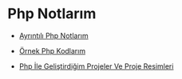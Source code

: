 # Php Notlarım

- [Ayrıntılı Php Notlarım](https://github.com/kaankaltakkiran/Linux_notlarim/tree/main/php_notlarim/notlarim)

- [Örnek Php Kodlarım](https://github.com/kaankaltakkiran/php_ornekleri)

- [Php İle Geliştirdiğim Projeler Ve Proje Resimleri](https://github.com/kaankaltakkiran/php-proje-resimleri)
